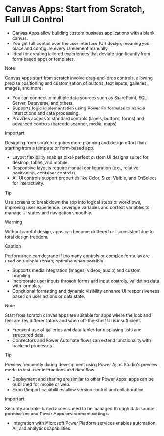 # Canvas Apps: Start from Scratch, Full UI Control

- Canvas Apps allow building custom business applications with a blank canvas.
- You get full control over the user interface (UI) design, meaning you place and configure every UI element manually.
- Ideal for creating tailored experiences that deviate significantly from form-based apps or templates.

> [!NOTE]  
> Canvas Apps start from scratch involve drag-and-drop controls, allowing precise positioning and customization of buttons, text inputs, galleries, images, and more.

- You can connect to multiple data sources such as SharePoint, SQL Server, Dataverse, and others.
- Supports logic implementation using Power Fx formulas to handle interactions and data processing.
- Provides access to standard controls (labels, buttons, forms) and advanced controls (barcode scanner, media, maps).

> [!IMPORTANT]  
> Designing from scratch requires more planning and design effort than starting from a template or form-based app.

- Layout flexibility enables pixel-perfect custom UI designs suited for desktop, tablet, and mobile.
- Responsive layouts require manual configuration (e.g., relative positioning, container controls).
- All UI controls support properties like Color, Size, Visible, and OnSelect for interactivity.

> [!TIP]  
> Use screens to break down the app into logical steps or workflows, improving user experience.
> Leverage variables and context variables to manage UI states and navigation smoothly.

> [!WARNING]  
> Without careful design, apps can become cluttered or inconsistent due to total design freedom.

> [!CAUTION]  
> Performance can degrade if too many controls or complex formulas are used on a single screen; optimize when possible.

- Supports media integration (images, videos, audio) and custom branding.
- Incorporate user inputs through forms and input controls, validating data with formulas.
- Conditional formatting and dynamic visibility enhance UI responsiveness based on user actions or data state.

> [!NOTE]  
> Start from scratch canvas apps are suitable for apps where the look and feel are key differentiators and when off-the-shelf UI is insufficient.

- Frequent use of galleries and data tables for displaying lists and structured data.
- Connectors and Power Automate flows can extend functionality with backend processes.

> [!TIP]  
> Preview frequently during development using Power Apps Studio's preview mode to test user interactions and data flow.

- Deployment and sharing are similar to other Power Apps: apps can be published for mobile or web.
- Export/import capabilities allow version control and collaboration.

> [!IMPORTANT]  
> Security and role-based access need to be managed through data source permissions and Power Apps environment settings.

- Integration with Microsoft Power Platform services enables automation, AI, and analytics capabilities.
